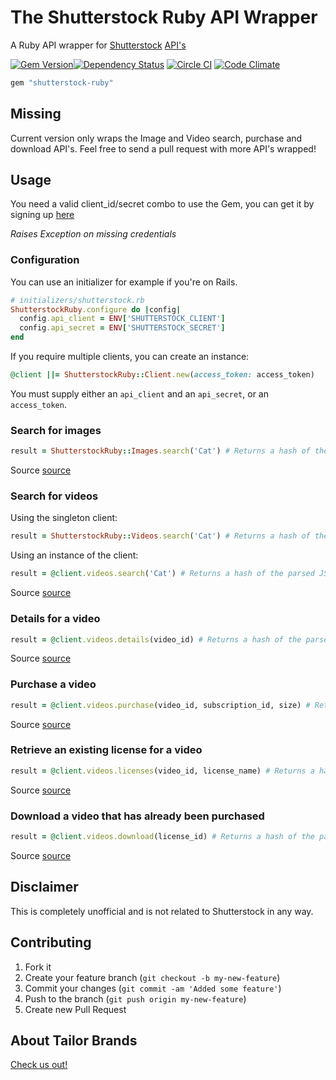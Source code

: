 The Shutterstock Ruby API Wrapper
===================

A Ruby API wrapper for [Shutterstock](http://www.shutterstock.com/) [API's](http://developers.shutterstock.com)

[![Gem Version](https://badge.fury.io/rb/shutterstock-ruby.svg)](http://badge.fury.io/rb/shutterstock-ruby)[![Dependency Status](https://gemnasium.com/TailorBrands/shutterstock-ruby.svg)](https://gemnasium.com/TailorBrands/shutterstock-ruby)
[![Circle CI](https://circleci.com/gh/TailorBrands/shutterstock-ruby/tree/master.svg?style=svg)](https://circleci.com/gh/TailorBrands/shutterstock-ruby/tree/master)  [![Code Climate](https://codeclimate.com/github/TailorBrands/shutterstock-ruby/badges/gpa.svg)](https://codeclimate.com/github/TailorBrands/shutterstock-ruby) 

```rb
gem "shutterstock-ruby"
```

## Missing

Current version only wraps the Image and Video search, purchase and download API's. Feel free to send a pull request with more API's wrapped!

## Usage

You need a valid client_id/secret combo to use the Gem, you can get it by signing up [here](http://developers.shutterstock.com)

*Raises Exception on missing credentials*

### Configuration
You can use an initializer for example if you're on Rails.
```rb
# initializers/shutterstock.rb
ShutterstockRuby.configure do |config|
  config.api_client = ENV['SHUTTERSTOCK_CLIENT']
  config.api_secret = ENV['SHUTTERSTOCK_SECRET']
end
```

If you require multiple clients, you can create an instance:
```rb
@client ||= ShutterstockRuby::Client.new(access_token: access_token)
```

You must supply either an `api_client` and an `api_secret`, or an `access_token`.

### Search for images

```rb
result = ShutterstockRuby::Images.search('Cat') # Returns a hash of the parsed JSON result.
```
Source [source](https://developers.shutterstock.com/api/v2/images/search)

### Search for videos

Using the singleton client:
```rb
result = ShutterstockRuby::Videos.search('Cat') # Returns a hash of the parsed JSON result.
```

Using an instance of the client:
```rb
result = @client.videos.search('Cat') # Returns a hash of the parsed JSON result.
```

Source [source](https://developers.shutterstock.com/api/v2/videos/search)

### Details for a video

```rb
result = @client.videos.details(video_id) # Returns a hash of the parsed JSON result.
```
Source [source](https://developers.shutterstock.com/api/v2/videos/get)

### Purchase a video

```rb
result = @client.videos.purchase(video_id, subscription_id, size) # Returns a hash of the parsed JSON result.
```
Source [source](https://developers.shutterstock.com/api/v2/videos/license)

### Retrieve an existing license for a video

```rb
result = @client.videos.licenses(video_id, license_name) # Returns a hash of the parsed JSON result.
```
Source [source](https://developers.shutterstock.com/api/v2/videos/licenses)

### Download a video that has already been purchased

```rb
result = @client.videos.download(license_id) # Returns a hash of the parsed JSON result.
```
Source [source](https://developers.shutterstock.com/api/v2/videos/download)


## Disclaimer

This is completely unofficial and is not related to Shutterstock in any way.

## Contributing

1. Fork it
2. Create your feature branch (`git checkout -b my-new-feature`)
3. Commit your changes (`git commit -am 'Added some feature'`)
4. Push to the branch (`git push origin my-new-feature`)
5. Create new Pull Request

## About Tailor Brands
[Check us out!](https://www.tailorbrands.com)
